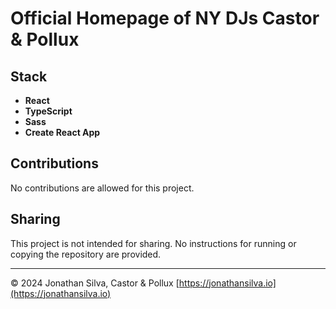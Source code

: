 # Official Homepage of NY DJs Castor & Pollux

## Stack

- **React**
- **TypeScript**
- **Sass**
- **Create React App**

## Contributions

No contributions are allowed for this project.

## Sharing

This project is not intended for sharing. No instructions for running or copying the repository are provided.

---
© 2024 Jonathan Silva, Castor & Pollux [https://jonathansilva.io](https://jonathansilva.io)
